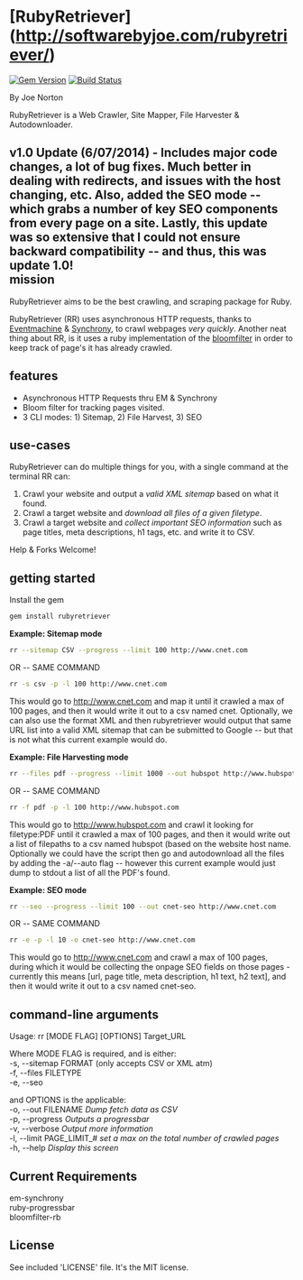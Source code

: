 [RubyRetriever] (http://softwarebyjoe.com/rubyretriever/)  
==============
[![Gem Version](https://badge.fury.io/rb/rubyretriever.svg)](http://badge.fury.io/rb/rubyretriever)  [![Build Status](https://travis-ci.org/joenorton/rubyretriever.svg?branch=master)](https://travis-ci.org/joenorton/rubyretriever)  
  
By Joe Norton  

RubyRetriever is a Web Crawler, Site Mapper, File Harvester & Autodownloader.

**v1.0 Update (6/07/2014)** - Includes major code changes, a lot of bug fixes. Much better in dealing with redirects, and issues with the host changing, etc. Also, added the SEO mode -- which grabs a number of key SEO components from every page on a site. Lastly, this update was so extensive that I could not ensure backward compatibility -- and thus, this was update 1.0!  
mission  
-------
RubyRetriever aims to be the best crawling, and scraping package for Ruby.    

RubyRetriever (RR) uses asynchronous HTTP requests, thanks to [Eventmachine](https://github.com/eventmachine/eventmachine) & [Synchrony](https://github.com/igrigorik/em-synchrony), to crawl webpages *very quickly*.  Another neat thing about RR, is it uses a ruby implementation of the [bloomfilter](https://github.com/igrigorik/bloomfilter-rb) in order to keep track of page's it has already crawled.  

features  
--------  
* Asynchronous HTTP Requests thru EM & Synchrony  
* Bloom filter for tracking pages visited.  
* 3 CLI modes: 1) Sitemap, 2) File Harvest, 3) SEO   

use-cases  
---------
RubyRetriever can do multiple things for you, with a single command at the terminal RR can:  
1. Crawl your website and output a *valid XML sitemap* based on what it found.  
2. Crawl a target website and *download all files of a given filetype*.  
3. Crawl a target website and *collect important SEO information* such as page titles, meta descriptions, h1 tags, etc. and write it to CSV.  

Help & Forks Welcome!  
  
getting started   
-----------
Install the gem
```sh
gem install rubyretriever
```  

 **Example: Sitemap mode**  
```sh
rr --sitemap CSV --progress --limit 100 http://www.cnet.com
```  
OR -- SAME COMMAND  
```sh
rr -s csv -p -l 100 http://www.cnet.com
```  
  
This would go to http://www.cnet.com and map it until it crawled a max of 100 pages, and then it would write it out to a csv named cnet. Optionally, we can also use the format XML and then rubyretriever would output that same URL list into a valid XML sitemap that can be submitted to Google -- but that is not what this current example would do.  
  
 **Example: File Harvesting mode**  
```sh
rr --files pdf --progress --limit 1000 --out hubspot http://www.hubspot.com
```  
OR -- SAME COMMAND  
```sh
rr -f pdf -p -l 100 http://www.hubspot.com
```  
  
This would go to http://www.hubspot.com and crawl it looking for filetype:PDF until it crawled a max of 100 pages, and then it would write out a list of filepaths to a csv named hubspot (based on the website host name. Optionally we could have the script then go and autodownload all the files by adding the -a/--auto flag -- however this current example would just dump to stdout a list of all the PDF's found.

**Example: SEO mode**  
```sh
rr --seo --progress --limit 100 --out cnet-seo http://www.cnet.com
```  
OR -- SAME COMMAND  
```sh
rr -e -p -l 10 -o cnet-seo http://www.cnet.com
```  
  
This would go to http://www.cnet.com and crawl a max of 100 pages, during which it would be collecting the onpage SEO fields on those pages - currently this means [url, page title, meta description, h1 text, h2 text], and then it would write it out to a csv named cnet-seo.
  

command-line arguments
-----------------------
Usage: rr [MODE FLAG] [OPTIONS] Target_URL  

Where MODE FLAG is required, and is either:  
	-s, --sitemap FORMAT  (only accepts CSV or XML atm)  
	-f, --files FILETYPE  
	-e, --seo  
  
and OPTIONS is the applicable:  
    -o, --out FILENAME                  *Dump fetch data as CSV*  
    -p, --progress						*Outputs a progressbar*  
    -v, --verbose                       *Output more information*  
    -l, --limit PAGE_LIMIT_#            *set a max on the total number of crawled pages*  
    -h, --help                          *Display this screen*  
  
Current Requirements
------------ 
em-synchrony  
ruby-progressbar  
bloomfilter-rb  

License
-------  
See included 'LICENSE' file. It's the MIT license.
